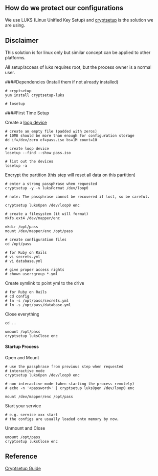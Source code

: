 ## How do we protect our configurations

We use LUKS (Linux Unified Key Setup) and [cryptsetup](https://gitlab.com/cryptsetup/cryptsetup) is the solution we are using.

## Disclaimer
This solution is for linux only but similar concept can be applied to other platforms.

All setup/access of luks requires root, but the process owner is a normal user.

####Dependencies (Install them if not already installed)

```
# cryptsetup
yum install cryptsetup-luks

# losetup
```

####First Time Setup

Create a [loop device](https://en.wikipedia.org/wiki/Loop_device)

```
# create an empty file (padded with zeros)
# 10MB should be more than enough for configuration storage
dd if=/dev/zero of=pass.iso bs=1M count=10

# create loop device
losetup --find --show pass.iso

# list out the devices
losetup -a
```

Encrypt the partition (this step will reset all data on this partition)

```
# enter a strong passphrase when requested
cryptsetup -y -v luksFormat /dev/loop0

# note: The passphrase cannot be recovered if lost, so be careful.

cryptsetup luksOpen /dev/loop0 enc

# create a filesystem (it will format)
mkfs.ext4 /dev/mapper/enc

mkdir /opt/pass
mount /dev/mapper/enc /opt/pass

# create configuration files
cd /opt/pass

# for Ruby on Rails
# vi secrets.yml
# vi database.yml

# give proper access rights
# chown user:group *.yml
```

Create symlink to point yml to the drive

```
# for Ruby on Rails
# cd config
# ln -s /opt/pass/secrets.yml
# ln -s /opt/pass/database.yml
```

Close everything

```
cd ..

umount /opt/pass
cryptsetup luksClose enc
```

#### Startup Process
Open and Mount

```
# use the passphrase from previous step when requested
# interactive mode
cryptsetup luksOpen /dev/loop0 enc

# non-interactive mode (when starting the process remotely)
# echo -n '<password>' | cryptsetup luksOpen /dev/loop0 enc

mount /dev/mapper/enc /opt/pass
```

Start your service

```
# e.g. service xxx start
# the configs are usually loaded onto memory by now.
```

Unmount and Close

```
umount /opt/pass
cryptsetup luksClose enc
```

## Reference

[Cryptsetup Guide](http://www.cyberciti.biz/hardware/howto-linux-hard-disk-encryption-with-luks-cryptsetup-command/)
